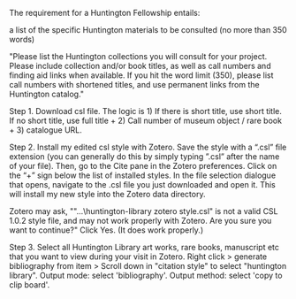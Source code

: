 The requirement for a Huntington Fellowship entails: 

a list of the specific Huntington materials to be consulted (no more than 350 words)

"Please list the Huntington collections you will consult for your project. Please include collection and/or book titles, as well as call numbers and finding aid links when available. If you hit the word limit (350), please list call numbers with shortened titles, and use permanent links from the Huntington catalog."

Step 1. Download csl file. The logic is 1) If there is short title, use short title. If no short title, use full title + 2) Call number of museum object / rare book + 3) catalogue URL.

Step 2.  Install my edited csl style with Zotero.
Save the style with a “.csl” file extension (you can generally do this by simply typing ”.csl” after the name of your file). 
Then, go to the Cite pane in the Zotero preferences. 
Click on the “+” sign below the list of installed styles. 
In the file selection dialogue that opens, navigate to the .csl file you just downloaded and open it. 
This will install my new style into the Zotero data directory.

Zotero may ask, ""...\huntington-library zotero style.csl" is not a valid CSL 1.0.2 style file, and may not work properly with Zotero. Are you sure you want to continue?" Click Yes. (It does work properly.)

Step 3. Select all Huntington Library art works, rare books, manuscript etc that you want to view during your visit in Zotero. Right click > generate bibliography from item > Scroll down in "citation style" to select "huntington library". 
Output mode: select 'bibliography'.
Output method: select 'copy to clip board'. 
